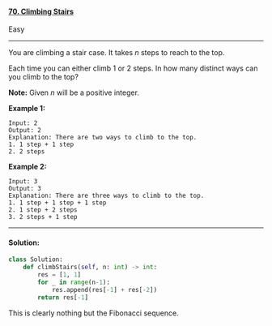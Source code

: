#### [70. Climbing Stairs](https://leetcode.com/problems/climbing-stairs/)

Easy

---

You are climbing a stair case. It takes *n* steps to reach to the top.

Each time you can either climb 1 or 2 steps. In how many distinct ways can you climb to the top?

**Note:** Given *n* will be a positive integer.

**Example 1:**

```
Input: 2
Output: 2
Explanation: There are two ways to climb to the top.
1. 1 step + 1 step
2. 2 steps
```

**Example 2:**

```
Input: 3
Output: 3
Explanation: There are three ways to climb to the top.
1. 1 step + 1 step + 1 step
2. 1 step + 2 steps
3. 2 steps + 1 step
```

---

#### Solution:

```python
class Solution:
    def climbStairs(self, n: int) -> int:
        res = [1, 1]
        for _ in range(n-1):
            res.append(res[-1] + res[-2])
        return res[-1]
```

This is clearly nothing but the Fibonacci sequence.